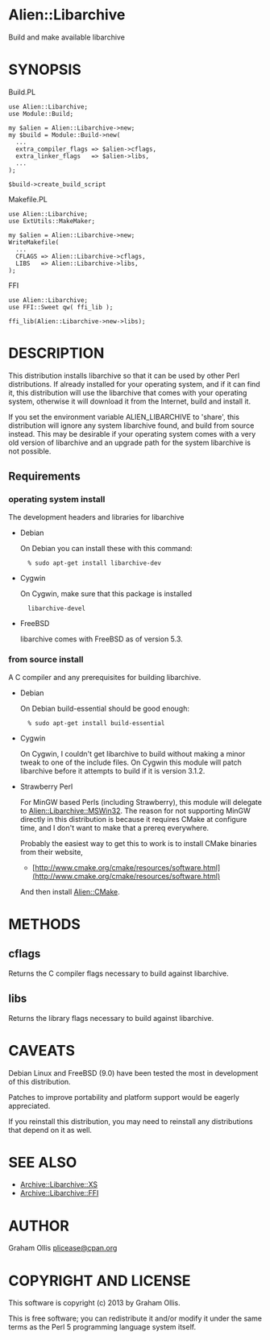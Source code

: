 # Alien::Libarchive

Build and make available libarchive

# SYNOPSIS

Build.PL

    use Alien::Libarchive;
    use Module::Build;
    
    my $alien = Alien::Libarchive->new;
    my $build = Module::Build->new(
      ...
      extra_compiler_flags => $alien->cflags,
      extra_linker_flags   => $alien->libs,
      ...
    );
    
    $build->create_build_script

Makefile.PL

    use Alien::Libarchive;
    use ExtUtils::MakeMaker;
    
    my $alien = Alien::Libarchive->new;
    WriteMakefile(
      ...
      CFLAGS => Alien::Libarchive->cflags,
      LIBS   => Alien::Libarchive->libs,
    );

FFI

    use Alien::Libarchive;
    use FFI::Sweet qw( ffi_lib );
    
    ffi_lib(Alien::Libarchive->new->libs);

# DESCRIPTION

This distribution installs libarchive so that it can be used by other
Perl distributions.  If already installed for your operating system, and
if it can find it, this distribution will use the libarchive that comes
with your operating system, otherwise it will download it from the 
Internet, build and install it.

If you set the environment variable ALIEN\_LIBARCHIVE to 'share', this
distribution will ignore any system libarchive found, and build from
source instead.  This may be desirable if your operating system comes
with a very old version of libarchive and an upgrade path for the 
system libarchive is not possible.

## Requirements

### operating system install

The development headers and libraries for libarchive

- Debian

    On Debian you can install these with this command:

        % sudo apt-get install libarchive-dev

- Cygwin

    On Cygwin, make sure that this package is installed

        libarchive-devel

- FreeBSD

    libarchive comes with FreeBSD as of version 5.3.

### from source install

A C compiler and any prerequisites for building libarchive.

- Debian

    On Debian build-essential should be good enough:

        % sudo apt-get install build-essential

- Cygwin

    On Cygwin, I couldn't get libarchive to build without making a
    minor tweak to one of the include files.  On Cygwin this module
    will patch libarchive before it attempts to build if it is
    version 3.1.2.

- Strawberry Perl

    For MinGW based Perls (including Strawberry), this module will
    delegate to [Alien::Libarchive::MSWin32](https://metacpan.org/pod/Alien::Libarchive::MSWin32).  The reason for not
    supporting MinGW directly in this distribution is because it
    requires CMake at configure time, and I don't want to make
    that a prereq everywhere.

    Probably the easiest way to get this to work is to install
    CMake binaries from their website,

    - [http://www.cmake.org/cmake/resources/software.html](http://www.cmake.org/cmake/resources/software.html)

    And then install [Alien::CMake](https://metacpan.org/pod/Alien::CMake).

# METHODS

## cflags

Returns the C compiler flags necessary to build against libarchive.

## libs

Returns the library flags necessary to build against libarchive.

# CAVEATS

Debian Linux and FreeBSD (9.0) have been tested the most
in development of this distribution.

Patches to improve portability and platform support would be eagerly
appreciated.

If you reinstall this distribution, you may need to reinstall any
distributions that depend on it as well.

# SEE ALSO

- [Archive::Libarchive::XS](https://metacpan.org/pod/Archive::Libarchive::XS)
- [Archive::Libarchive::FFI](https://metacpan.org/pod/Archive::Libarchive::FFI)

# AUTHOR

Graham Ollis <plicease@cpan.org>

# COPYRIGHT AND LICENSE

This software is copyright (c) 2013 by Graham Ollis.

This is free software; you can redistribute it and/or modify it under
the same terms as the Perl 5 programming language system itself.
